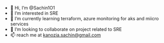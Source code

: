 - 👋 Hi, I’m @Sachin1O1
- 👀 I’m interested in SRE
- 🌱 I’m currently learning terraform, azure monitoring for aks and miicro services 
- 💞️ I’m looking to collaborate on project related to SRE
- 📫 reach me at kanozia.sachin@gmail.com

<!---
Sachin1O1/Sachin1O1 is a ✨ special ✨ repository because its `README.md` (this file) appears on your GitHub profile.
You can click the Preview link to take a look at your changes.
--->

